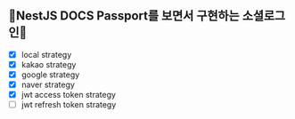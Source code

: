 ## 🌷NestJS DOCS Passport를 보면서 구현하는 **소셜로그인**🌷
- [x] local strategy
- [x] kakao strategy
- [x] google strategy
- [x] naver strategy
- [x] jwt access token strategy
- [ ] jwt refresh token strategy
